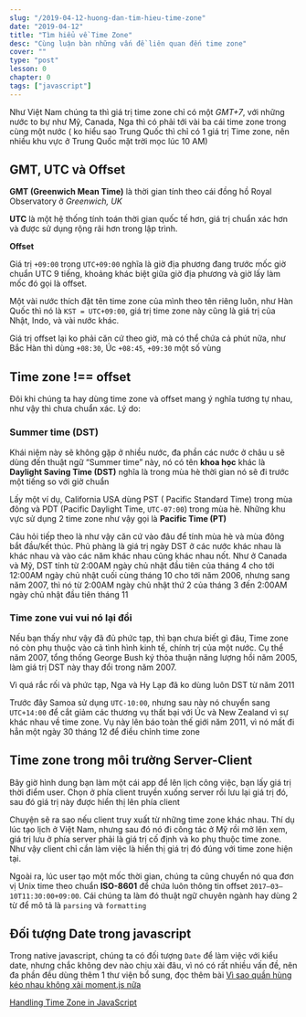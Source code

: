 ```yaml
---
slug: "/2019-04-12-huong-dan-tim-hieu-time-zone"
date: "2019-04-12"
title: "Tìm hiểu về Time Zone"
desc: "Cùng luận bàn những vấn đề liên quan đến time zone"
cover: ""
type: "post"
lesson: 0
chapter: 0
tags: ["javascript"]
---
```



Như Việt Nam chúng ta thì giá trị time zone chỉ có một *GMT+7*, với những nước to bự như Mỹ, Canada, Nga thì có phải tới vài ba cái time zone trong cùng một nước ( ko hiểu sao Trung Quốc thì chỉ có 1 giá trị Time zone, nên nhiều khu vực ở Trung Quốc mặt trời mọc lúc 10 AM) 

## GMT, UTC và Offset

**GMT (Greenwich Mean Time)** là thời gian tính theo cái đồng hồ Royal Observatory ở *Greenwich, UK*

**UTC** là một hệ thống tính toán thời gian quốc tế hơn, giá trị chuẩn xác hơn và được sử dụng rộng rãi hơn trong lập trình.

**Offset** 

Giá trị `+09:00` trong `UTC+09:00` nghĩa là giờ địa phương đang trước mốc giờ chuẩn UTC 9 tiếng, khoảng khác biệt giữa giờ địa phương và giờ lấy làm mốc đó gọi là offset.

Một vài nước thích đặt tên time zone của mình theo tên riêng luôn, như Hàn Quốc thì nó là `KST = UTC+09:00`, giá trị time zone này cũng là giá trị của Nhật, Indo, và vài nước khác.

Giá trị offset lại ko phải căn cứ theo giờ, mà có thể chứa cả phút nữa, như Bắc Hàn thì dùng `+08:30`, Úc `+08:45`, `+09:30` một số vùng

## Time zone !== offset

Đôi khi chúng ta hay dùng time zone và offset mang ý nghĩa tương tự nhau, như vậy thì chưa chuẩn xác. Lý do:

### Summer time (DST)

Khái niệm này sẽ không gặp ở nhiều nước, đa phần các nước ở châu  u sẽ dùng đến thuật ngữ “Summer time” này, nó có tên **khoa học** khác là **Daylight Saving Time (DST)** nghĩa là trong mùa hè thời gian nó sẽ đi trước một tiếng so với giờ chuẩn

Lấy một ví dụ, California USA dùng PST ( Pacific Standard Time) trong mùa đông và PDT (Pacific Daylight Time, `UTC-07:00`) trong mùa hè. Những khu vực sử dụng 2 time zone như vậy gọi là **Pacific Time (PT)**

Câu hỏi tiếp theo là như vậy căn cứ vào đâu để tính mùa hè và mùa đông bắt đầu/kết thúc. Phủ phàng là giá trị ngày DST ở các nước khác nhau là khác nhau và vào các năm khác nhau cũng khác nhau nốt. Như ở Canada và Mỹ, DST tính từ 2:00AM ngày chủ nhật đầu tiên của tháng 4 cho tới 12:00AM ngày chủ nhật cuối cùng tháng 10 cho tới năm 2006, nhưng sang năm 2007, thì nó từ 2:00AM ngày chủ nhật thứ 2 của tháng 3 đến 2:00AM ngày chủ nhật đầu tiên tháng 11

### Time zone vui vui nó lại đổi

Nếu bạn thấy như vậy đã đủ phức tạp, thì bạn chưa biết gì đâu, Time zone nó còn phụ thuộc vào cả tình hình kinh tế, chính trị của một nước. Cụ thể năm 2007, tổng thống George Bush ký thỏa thuận năng lượng hồi năm 2005, làm giá trị DST này thay đổi trong năm 2007.

Vì quá rắc rối và phức tạp, Nga và Hy Lạp đã ko dùng luôn DST từ năm 2011

Trước đây Samoa sử dụng `UTC-10:00`, nhưng sau này nó chuyển sang `UTC+14:00` để cắt giảm các thương vụ thất bại với Úc và New Zealand vì sự khác nhau về time zone. Vụ này lên báo toàn thế giới năm 2011, vì nó mất đi hẳn một ngày 30 tháng 12 để điều chỉnh time zone

## Time zone trong môi trường Server-Client

Bây giờ hình dung bạn làm một cái app để lên lịch công việc, bạn lấy giá trị thời điểm user. Chọn ở phía client truyền xuống server rồi lưu lại giá trị đó, sau đó giá trị này được hiển thị lên phía client

Chuyện sẽ ra sao nếu client truy xuất từ những time zone khác nhau. Thí dụ lúc tạo lịch ở Việt Nam, nhưng sau đó nó đi công tác ở Mỹ rồi mở lên xem, giá trị lưu ở phía server phải là giá trị cố định và ko phụ thuộc time zone. Như vậy client chỉ cần làm việc là hiển thị giá trị đó đúng với time zone hiện tại.

Ngoài ra, lúc user tạo một mốc thời gian, chúng ta cũng chuyển nó qua đơn vị Unix time theo chuẩn **ISO-8601** để chứa luôn thông tin offset `2017–03–10T11:30:00+09:00`. Cái chúng ta làm đó thuật ngữ chuyên ngành hay dùng 2 từ để mô tả là `parsing` và `formatting`

## Đối tượng Date trong javascript

Trong native javascript, chúng ta có đối tượng `Date` để làm việc với kiểu date, nhưng chắc không dev nào chịu xài đâu, vì nó có rất nhiều vấn đề, nên đa phần đều dùng thêm 1 thư viện bổ sung, đọc thêm bài [Vì sao quần hùng kéo nhau không xài moment.js nữa](https://luubinhan.github.io/blog/2019-03-17-vi-sao-ban-ko-nen-xai-moment-js)



<a target="_blank" rel="noopener noreferrer" href="https://medium.com/@toastui/handling-time-zone-in-javascript-547e67aa842d">Handling Time Zone in JavaScript
</a>
